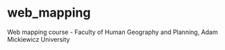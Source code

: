# web_mapping
Web mapping course - Faculty of Human Geography and Planning, Adam Mickiewicz University
